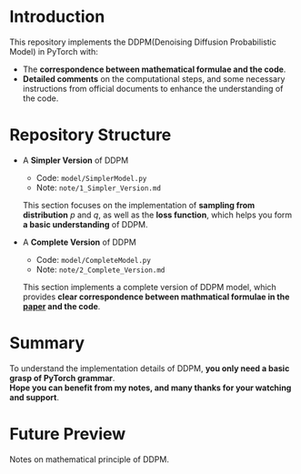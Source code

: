 # Introduction  
This repository implements the DDPM(Denoising Diffusion Probabilistic Model) in PyTorch with:  
- The **correspondence between mathematical formulae and the code**.  
- **Detailed comments** on the computational steps, and some necessary instructions from official documents to enhance the understanding of the code.  
# Repository Structure  
- A **Simpler Version** of DDPM
    - Code: `model/SimplerModel.py`  
    - Note: `note/1_Simpler_Version.md`  
    
    This section focuses on the implementation of  **sampling from distribution** $p$ and $q$, as well as the **loss function**, which helps you form **a basic understanding** of DDPM. 
- A **Complete Version** of DDPM
    - Code: `model/CompleteModel.py`
    - Note: `note/2_Complete_Version.md`  

    This section implements a complete version of  DDPM model, which provides **clear correspondence between mathmatical formulae in the [paper](https://arxiv.org/pdf/2006.11239.pdf) and the code**.  
# Summary  
To understand the implementation details of DDPM, **you only need a basic grasp of PyTorch grammar**.   
**Hope you can benefit from my notes, and many thanks for your watching and support**.  
# Future Preview  
Notes on mathematical principle of DDPM.  